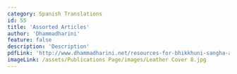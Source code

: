 ```yaml
---
category: Spanish Translations
id: 55
title: 'Assorted Articles'
author: 'Dhammadharini'
feature: false
description: 'Description'
pdfLink: 'http://www.dhammadharini.net/resources-for-bhikkhuni-sangha-and-women-in-buddhism/espanol/articulos-de-interes'
imageLink: /assets/Publications Page/images/Leather Cover 8.jpg
---
```


